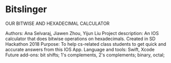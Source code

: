 # Bitslinger
OUR BITWISE AND HEXADECIMAL CALCULATOR

Authors: Ana Selvaraj, Jiawen Zhou, Yijun Liu
Project description: An IOS calculator that does bitwise operations on hexadecimals. Created in SD Hackathon 2018
Purpose: To help cs-related class students to get quick and accurate answers from this IOS App.
Language and tools: Swift, Xcode
Future add-ons: bit shifts; 1's complements, 2's complements; binary, octal; 
